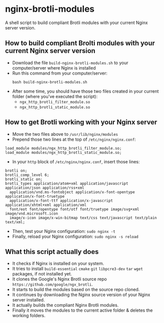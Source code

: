 # nginx-brotli-modules
A shell script to build compliant Brotli modules with your current Nginx server version.

## How to build compliant Brolti modules with your current Nginx server version
- Download the file ``build-nginx-brotli-modules.sh`` to your computer/server where Nginx is installed
- Run this command from your computer/server:
  ```
  bash build-nginx-brotli-modules.sh
  ```
- After some time, you should have those two files created in your current folder (where you've executed the script):
  - ``ngx_http_brotli_filter_module.so``
  - ``ngx_http_brotli_static_module.so``
 
## How to get Brotli working with your Nginx server
- Move the two files above to ``/usr/lib/nginx/modules``
- Prepend those two lines at the top of ``/etc/nginx/nginx.conf``:
```
load_module modules/ngx_http_brotli_filter_module.so;
load_module modules/ngx_http_brotli_static_module.so;
```
- In your ``http`` block of ``/etc/nginx/nginx.conf``, insert those lines:
```
brotli on;
brotli_comp_level 6;
brotli_static on;
brotli_types application/atom+xml application/javascript application/json application/rss+xml
  application/vnd.ms-fontobject application/x-font-opentype application/x-font-truetype
  application/x-font-ttf application/x-javascript application/xhtml+xml application/xml
  font/eot font/opentype font/otf font/truetype image/svg+xml image/vnd.microsoft.icon
  image/x-icon image/x-win-bitmap text/css text/javascript text/plain text/xml;
```
- Then, test your Nginx configuration: ``sudo nginx -t``
- Finally, reload your Nginx configuration: ``sudo nginx -s reload``

## What this script actually does
- It checks if Nginx is installed on your system.
- It tries to install ``build-essential`` ``cmake`` ``git`` ``libpcre3-dev`` ``tar`` ``wget`` packages, if not installed yet.
- It clones the Google's Nginx Brotli source repo ``https://github.com/google/ngx_brotli``.
- It starts to build the modules based on the source repo cloned.
- It continues by downloading the Nginx source version of your Nginx server installed.
- It actually builds the compliant Nginx Brotli modules.
- Finally it moves the modules to the current active folder & deletes the working folders.
